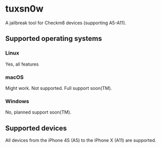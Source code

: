 # tuxsn0w
A jailbreak tool for Checkm8 devices (supporting A5-A11).
## Supported operating systems
### Linux
Yes, all features
### macOS
Might work. Not supported. Full support soon(TM).
### Windows
No, planned support soon(TM).
## Supported devices
All devices from the iPhone 4S (A5) to the iPhone X (A11) are supported. 
